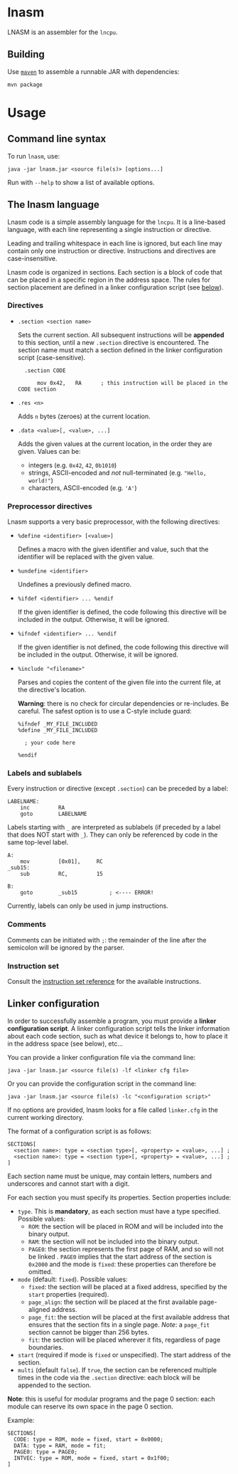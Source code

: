 # lnasm

LNASM is an assembler for the `lncpu`.


## Building

Use [`maven`](https://maven.apache.org/) to assemble a runnable JAR with dependencies:

    mvn package

# Usage

## Command line syntax

To run `lnasm`, use:

    java -jar lnasm.jar <source file(s)> [options...]

Run with `--help` to show a list of available options.


## The lnasm language

Lnasm code is a simple assembly language for the `lncpu`. It is a line-based language, with each line representing a single instruction or directive.

Leading and trailing whitespace in each line is ignored, but each line may contain only one instruction or directive. Instructions and directives are case-insensitive.

Lnasm code is organized in sections. Each section is a block of code that can be placed in a specific region in the address space. The rules for section placement are defined in a linker configuration script (see [below](#linker-configuration)).

### Directives

- `.section <section name>`

    Sets the current section. All subsequent instructions will be **appended** to this section, until a new `.section` directive is encountered.
    The section name must match a section defined in the linker configuration script (case-sensitive).
        
        .section CODE           

            mov 0x42,   RA      ; this instruction will be placed in the CODE section

- `.res <n>`

    Adds `n` bytes (zeroes) at the current location.

- `.data <value>[, <value>, ...]`

    Adds the given values at the current location, in the order they are given. Values can be:
  - integers (e.g. `0x42`, `42`, `0b1010`)
  - strings, ASCII-encoded and *not* null-terminated (e.g. `"Hello, world!"`)
  - characters, ASCII-encoded (e.g. `'A'`)

### Preprocessor directives

Lnasm supports a very basic preprocessor, with the following directives:

- `%define <identifier> [<value>]`

    Defines a macro with the given identifier and value, such that the identifier will be replaced with the given value.

- `%undefine <identifier>`

    Undefines a previously defined macro.

- `%ifdef <identifier> ... %endif`

    If the given identifier is defined, the code following this directive will be included in the output. Otherwise, it will be ignored.
- `%ifndef <identifier> ... %endif`

    If the given identifier is not defined, the code following this directive will be included in the output. Otherwise, it will be ignored.

- `%include "<filename>"`

    Parses and copies the content of the given file into the current file, at the directive's location.

    **Warning**: there is no check for circular dependencies or re-includes. Be careful. The safest option is to use a C-style include guard:

      %ifndef _MY_FILE_INCLUDED
      %define _MY_FILE_INCLUDED

        ; your code here

      %endif

### Labels and sublabels

Every instruction or directive (except `.section`) can be preceded by a label:

    LABELNAME:
        inc         RA
        goto        LABELNAME

Labels starting with `_` are interpreted as sublabels (if preceded by a label that does NOT start with `_`). They can only be referenced by code in the same top-level label.

    A:
        mov         [0x01],     RC
    _sub15:
        sub         RC,         15

    B:
        goto        _sub15          ; <---- ERROR!             

Currently, labels can only be used in jump instructions.

### Comments

Comments can be initiated with `;`: the remainder of the line after the semicolon will be ignored by the parser.


### Instruction set

Consult the [instruction set reference](instructionset.md) for the available instructions.

## Linker configuration
In order to successfully assemble a program, you must provide a **linker configuration script**.
A linker configuration script tells the linker information about each code section,
such as what device it belongs to, how to place it in the address space (see below), etc...

You can provide a linker configuration file via the command line:

    java -jar lnasm.jar <source file(s) -lf <linker cfg file>


Or you can provide the configuration script in the command line:

    java -jar lnasm.jar <source file(s) -lc "<configuration script>"

If no options are provided, lnasm looks for a file called `linker.cfg` in the current working directory.

The format of a configuration script is as follows:

    SECTIONS[
      <section name>: type = <section type>[, <property> = <value>, ...] ;
      <section name>: type = <section type>[, <property> = <value>, ...] ;
    ]

Each section name must be unique, may contain letters, numbers and underscores and cannot start with a digit.

For each section you must specify its properties. Section properties include:

* `type`. This is **mandatory**, as each section must have a type specified. Possible values:
  * `ROM`: the section will be placed in ROM and will be included into the binary output.
  * `RAM`: the section will not be included into the binary output.
  * `PAGE0`: the section represents the first page of RAM, and so will not be linked . `PAGE0` implies that the start address of the section is `0x2000` and the mode is `fixed`: these properties can therefore be omitted.
* `mode` (default: `fixed`). Possible values:
  * `fixed`: the section will be placed at a fixed address, specified by the `start` properties (required).
  * `page_align`: the section will be placed at the first available page-aligned address.
  * `page_fit`: the section will be placed at the first available address that ensures that the section fits in a single page. *Note*: a `page_fit` section cannot be bigger than 256 bytes.
  * `fit`: the section will be placed wherever it fits, regardless of page boundaries.
* `start` (required if mode is `fixed` or unspecified). The start address of the section.
* `multi` (default `false`). If `true`, the section can be referenced multiple times in the code via the `.section` directive: each block will be appended to the section.

**Note**: this is useful for modular programs and the page 0 section: each module can reserve its own space in the page 0 section.

Example:

    SECTIONS[
      CODE: type = ROM, mode = fixed, start = 0x0000;
      DATA: type = RAM, mode = fit;
      PAGE0: type = PAGE0;
      INTVEC: type = ROM, mode = fixed, start = 0x1f00;
    ]